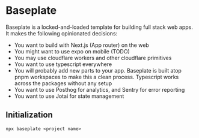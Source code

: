 # Baseplate

Baseplate is a locked-and-loaded template for building full stack web apps. It makes the following opinionated decisions:

- You want to build with Next.js (App router) on the web
- You might want to use expo on mobile (TODO)
- You may use cloudflare workers and other cloudflare primitives
- You want to use typescript everywhere
- You will probably add new parts to your app. Baseplate is built atop pnpm workspaces to make this a clean process. Typescript works across the packages without any setup
- You want to use Posthog for analytics, and Sentry for error reporting
- You want to use Jotai for state management


## Initialization

`npx baseplate <project name>`